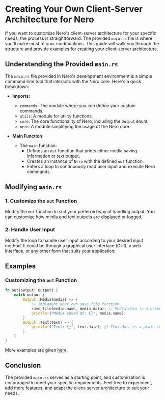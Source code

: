 # Creating Your Own Client-Server Architecture for Nero

If you want to customize Nero's client-server architecture for your specific needs, the process is straightforward. The provided `main.rs` file is where you'll make most of your modifications. This guide will walk you through the structure and provide examples for creating your client-server architecture.

## Understanding the Provided `main.rs`

The `main.rs` file provided in Nero's development environment is a simple command-line tool that interacts with the Nero core. Here's a quick breakdown:

- **Imports:**
  - `commands`: The module where you can define your custom commands.
  - `utils`: A module for utility functions.
  - `core`: The core functionality of Nero, including the `Output` enum.
  - `nero`: A module simplifying the usage of the Nero core.

- **Main Function:**
  - The `main` function:
    - Defines an `out` function that prints either media saving information or text output.
    - Creates an instance of `Nero` with the defined `out` function.
    - Enters a loop to continuously read user input and execute Nero commands.

## Modifying `main.rs`

### 1. Customize the `out` Function

Modify the `out` function to suit your preferred way of handling output. You can customize how media and text outputs are displayed or logged.

### 2. Handle User Input

Modify the loop to handle user input according to your desired input method. It could be through a graphical user interface (GUI), a web interface, or any other form that suits your application.

## Examples

### Customizing the `out` Function

```rust
fn out(output: Output) {
    match output {
        Output::Media(media) => {
            // Implement your own save_file function.
            save_file(media.name, media.data); // Media.data is a base64 encoded string
            println!("Media saved at: {}", media.name);
        }
        Output::Text(text) => {
            println!("Text: {}", text.data); // Text.data is a plain text string
        }
    }
}
```

More examples are given [here](../examples/README.md).

## Conclusion

The provided `main.rs` serves as a starting point, and customization is encouraged to meet your specific requirements. Feel free to experiment, add more features, and adapt the client-server architecture to suit your needs.
